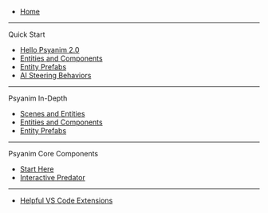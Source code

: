 <!-- docs/_sidebar.md -->

* [Home](/ "Psyanim 2.0")
---
Quick Start
* [Hello Psyanim 2.0](/hello_psyanim_2.md "Hello Psyanim 2.0")
* [Entities and Components](/quick_start_entities_and_components.md "Entities and Components")
* [Entity Prefabs](/quick_start_entity_prefabs.md "Entity Prefabs")
* [AI Steering Behaviors](/quick_start_ai_steering_behaviors.md "AI Steering Behaviors")
---

Psyanim In-Depth
* [Scenes and Entities](/scenes_and_entities.md "Scenes and Entities")
* [Entities and Components](/entities_and_components.md "Entities and Components")
* [Entity Prefabs](/entity_prefabs.md "Entity Prefabs")
---
Psyanim Core Components
* [Start Here](/psyanim_core_examples/start_here.md "Psyanim Core Usage Examples")
* [Interactive Predator](/psyanim_core_examples/interactive_predator.md "Interactive Predator Example")
---
* [Helpful VS Code Extensions](/helpful_vscode_extensions.md "Helpful VS Code Extensions")